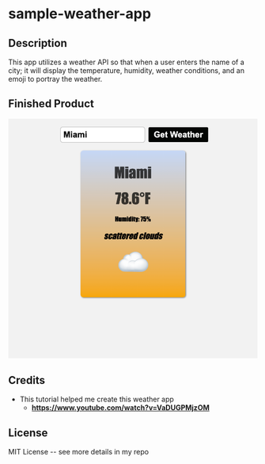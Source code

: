 # sample-weather-app

## Description

This app utilizes a weather API so that when a user enters the name of a city; it will display the temperature, humidity, weather conditions, and an emoji to portray the weather.

## Finished Product

![Weather](./assets/images/screen-shot-weather-app.png "sample-weather-app")

## Credits

- This tutorial helped me create this weather app
    - **<https://www.youtube.com/watch?v=VaDUGPMjzOM>**

## License

MIT License -- see more details in my repo


